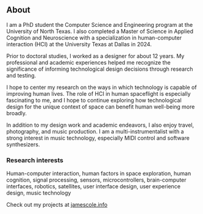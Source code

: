 ## About

I am a PhD student the Computer Science and Engineering program at the University of North Texas. I also completed a Master of Science in Applied Cognition and Neuroscience with a specialization in human-computer interaction (HCI) at the University Texas at Dallas in 2024.   

Prior to doctoral studies, I worked as a designer for about 12 years. My professional and academic experiences helped me recognize the significance of informing technological design decisions through research and testing.  

I hope to center my research on the ways in which technology is capable of improving human lives. The role of HCI in human spaceflight is especially fascinating to me, and I hope to continue exploring how technological design for the unique context of space can benefit human well-being more broadly.  

In addition to my design work and academic endeavors, I also enjoy travel, photography, and music production. I am a multi-instrumentalist with a strong interest in music technology, especially MIDI control and software synthesizers.  

### Research interests

Human-computer interaction, human factors in space exploration, human cognition, signal processing, sensors, microcontrollers, brain-computer interfaces, robotics, satellites, user interface design, user experience design, music technology


Check out my projects at [jamescole.info](https://jamescole.info/)
